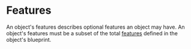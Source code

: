 # Features

An object's features describes optional features an object may have. An object's features
must be a subset of the total [features](../blueprint/features.md) defined in the object's blueprint.